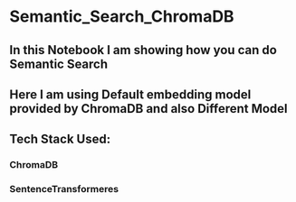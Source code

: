 # Semantic_Search_ChromaDB

## In this Notebook I am showing how you can do Semantic Search 
## Here I am using Default embedding model provided by ChromaDB and also Different Model
## Tech Stack Used:
  ### ChromaDB
  ### SentenceTransformeres
